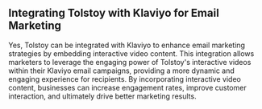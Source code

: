 ## Integrating Tolstoy with Klaviyo for Email Marketing

Yes, Tolstoy can be integrated with Klaviyo to enhance email marketing strategies by embedding interactive video content. This integration allows marketers to leverage the engaging power of Tolstoy's interactive videos within their Klaviyo email campaigns, providing a more dynamic and engaging experience for recipients. By incorporating interactive video content, businesses can increase engagement rates, improve customer interaction, and ultimately drive better marketing results.